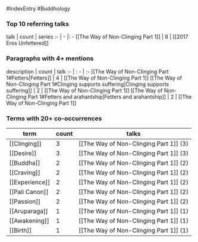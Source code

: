 #IndexEntry #Buddhology

### Top 10 referring talks
talk | count | series
:- | - |: -
[[The Way of Non-Clinging Part 1]] | 8 | [[2017 Eros Unfettered]]

### Paragraphs with 4+ mentions
description | count | talk
:- | : - | :-
[[The Way of Non-Clinging Part 1#Fetters\|Fetters]] | 4 | [[The Way of Non-Clinging Part 1]]
[[The Way of Non-Clinging Part 1#Clinging supports suffering\|Clinging supports suffering]] | 2 | [[The Way of Non-Clinging Part 1]]
[[The Way of Non-Clinging Part 1#Fetters and arahantship\|Fetters and arahantship]] | 2 | [[The Way of Non-Clinging Part 1]]

### Terms with 20+ co-occurrences
term | count | talks
-|-|-
[[Clinging]] | 3 | <span class="counts">[[The Way of Non-Clinging Part 1]] (3)</span> 
[[Desire]] | 3 | <span class="counts">[[The Way of Non-Clinging Part 1]] (3)</span> 
[[Buddha]] | 2 | <span class="counts">[[The Way of Non-Clinging Part 1]] (2)</span> 
[[Craving]] | 2 | <span class="counts">[[The Way of Non-Clinging Part 1]] (2)</span> 
[[Experience]] | 2 | <span class="counts">[[The Way of Non-Clinging Part 1]] (2)</span> 
[[Pali Canon]] | 2 | <span class="counts">[[The Way of Non-Clinging Part 1]] (2)</span> 
[[Passion]] | 2 | <span class="counts">[[The Way of Non-Clinging Part 1]] (2)</span> 
[[Aruparaga]] | 1 | <span class="counts">[[The Way of Non-Clinging Part 1]] (1)</span> 
[[Awakening]] | 1 | <span class="counts">[[The Way of Non-Clinging Part 1]] (1)</span> 
[[Birth]] | 1 | <span class="counts">[[The Way of Non-Clinging Part 1]] (1)</span> 

